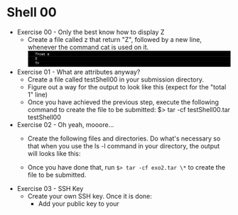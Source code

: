 # Shell 00

- Exercise 00 - Only the best know how to display Z
  - Create a file called z that return "Z", followed by a new line, whenever the command cat is used on it.
  ![Image1](pics/only_z.png)
- Exercise 01 - What are attributes anyway?
  - Create a file called testShell00 in your submission directory.
  - Figure out a way for the output to look like this (expect for the "total 1" line)
  - Once you have achieved the previous step, execute the following command to create the file to be submitted: $> tar -cf testShell00.tar testShell00
- Exercise 02 - Oh yeah, mooore...
  - Create the following files and directories. Do what's necessary so that when you use the ls -l command in your directory, the output will looks like this:

  - Once you have done that, run ```$> tar -cf exo2.tar \*``` to create the file to be submitted.
- Exercise 03 - SSH Key
  - Create your own SSH key. Once it is done:
    - Add your public key to your 


